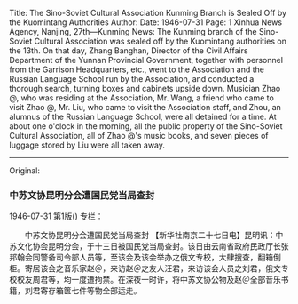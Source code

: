Title: The Sino-Soviet Cultural Association Kunming Branch is Sealed Off by the Kuomintang Authorities
Author:
Date: 1946-07-31
Page: 1
Xinhua News Agency, Nanjing, 27th—Kunming News: The Kunming branch of the Sino-Soviet Cultural Association was sealed off by the Kuomintang authorities on the 13th. On that day, Zhang Banghan, Director of the Civil Affairs Department of the Yunnan Provincial Government, together with personnel from the Garrison Headquarters, etc., went to the Association and the Russian Language School run by the Association, and conducted a thorough search, turning boxes and cabinets upside down. Musician Zhao @, who was residing at the Association, Mr. Wang, a friend who came to visit Zhao @, Mr. Liu, who came to visit the Association staff, and Zhou, an alumnus of the Russian Language School, were all detained for a time. At about one o'clock in the morning, all the public property of the Sino-Soviet Cultural Association, all of Zhao @'s music books, and seven pieces of luggage stored by Liu were all taken away.



<hr /> 

Original: 


### 中苏文协昆明分会遭国民党当局查封

1946-07-31
第1版()
专栏：

　　中苏文协昆明分会遭国民党当局查封
    【新华社南京二十七日电】昆明讯：中苏文化协会昆明分会，于十三日被国民党当局查封。该日由云南省政府民政厅长张邦翰会同警备司令部人员等，至该会及该会举办之俄文专校，大肆搜查，翻箱倒柜。寄居该会之音乐家赵＠，来访赵＠之友人汪君，来访该会人员之刘君，俄文专校校友周君等，均一度遭拘禁。在深夜一时许，将中苏文协公物及赵＠全部音乐书籍，刘君寄存箱箧七件等物全部运走。
